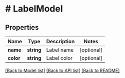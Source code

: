 # # LabelModel

## Properties

Name | Type | Description | Notes
------------ | ------------- | ------------- | -------------
**name** | **string** | Label name | [optional]
**color** | **string** | Label color | [optional]

[[Back to Model list]](../../README.md#models) [[Back to API list]](../../README.md#endpoints) [[Back to README]](../../README.md)
